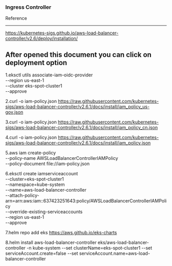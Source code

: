 ### Ingress Controller

Reference

-----
https://kubernetes-sigs.github.io/aws-load-balancer-controller/v2.6/deploy/installation/

After opened this document you can click on deployment option
-----

1.eksctl utils associate-iam-oidc-provider \
    --region us-east-1 \
    --cluster eks-spot-cluster1 \
    --approve

2.curl -o iam-policy.json https://raw.githubusercontent.com/kubernetes-sigs/aws-load-balancer-controller/v2.6.1/docs/install/iam_policy_us-gov.json

3.curl -o iam-policy.json https://raw.githubusercontent.com/kubernetes-sigs/aws-load-balancer-controller/v2.6.1/docs/install/iam_policy_cn.json

4.curl -o iam-policy.json https://raw.githubusercontent.com/kubernetes-sigs/aws-load-balancer-controller/v2.6.1/docs/install/iam_policy.json

5.aws iam create-policy \
    --policy-name AWSLoadBalancerControllerIAMPolicy \
    --policy-document file://iam-policy.json

6.eksctl create iamserviceaccount \
--cluster=eks-spot-cluster1 \
--namespace=kube-system \
--name=aws-load-balancer-controller \
--attach-policy-arn=arn:aws:iam::637423251643:policy/AWSLoadBalancerControllerIAMPolicy \
--override-existing-serviceaccounts \
--region us-east-1 \
--approve

7.helm repo add eks https://aws.github.io/eks-charts

8.helm install aws-load-balancer-controller eks/aws-load-balancer-controller -n kube-system --set clusterName=eks-spot-cluster1 --set serviceAccount.create=false --set serviceAccount.name=aws-load-balancer-controller